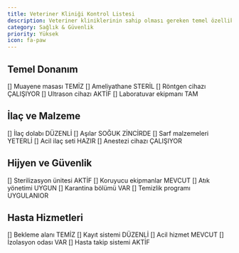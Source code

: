 ```yaml
---
title: Veteriner Kliniği Kontrol Listesi
description: Veteriner kliniklerinin sahip olması gereken temel özellikler
category: Sağlık & Güvenlik
priority: Yüksek
icon: fa-paw
---
```


## Temel Donanım

[] Muayene masası TEMİZ
[] Ameliyathane STERİL
[] Röntgen cihazı ÇALIŞIYOR
[] Ultrason cihazı AKTİF
[] Laboratuvar ekipmanı TAM

## İlaç ve Malzeme

[] İlaç dolabı DÜZENLİ
[] Aşılar SOĞUK ZİNCİRDE
[] Sarf malzemeleri YETERLİ
[] Acil ilaç seti HAZIR
[] Anestezi cihazı ÇALIŞIYOR

## Hijyen ve Güvenlik

[] Sterilizasyon ünitesi AKTİF
[] Koruyucu ekipmanlar MEVCUT
[] Atık yönetimi UYGUN
[] Karantina bölümü VAR
[] Temizlik programı UYGULANIOR

## Hasta Hizmetleri

[] Bekleme alanı TEMİZ
[] Kayıt sistemi DÜZENLİ
[] Acil hizmet MEVCUT
[] İzolasyon odası VAR
[] Hasta takip sistemi AKTİF
